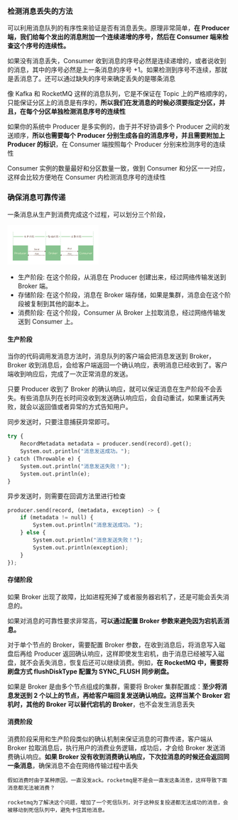 ### 检测消息丢失的方法 ###

可以利用消息队列的有序性来验证是否有消息丢失。原理非常简单，**在 Producer 端，我们给每个发出的消息附加一个连续递增的序号，然后在 Consumer 端来检查这个序号的连续性。**

如果没有消息丢失，Consumer 收到消息的序号必然是连续递增的，或者说收到的消息，其中的序号必然是上一条消息的序号 +1。如果检测到序号不连续，那就是丢消息了。还可以通过缺失的序号来确定丢失的是哪条消息

像 Kafka 和 RocketMQ 这样的消息队列，它是不保证在 Topic 上的严格顺序的，只能保证分区上的消息是有序的，**所以我们在发消息的时候必须要指定分区，并且，在每个分区单独检测消息序号的连续性**

如果你的系统中 Producer 是多实例的，由于并不好协调多个 Producer 之间的发送顺序，**所以也需要每个 Producer 分别生成各自的消息序号，并且需要附加上 Producer 的标识**，在 Consumer 端按照每个 Producer 分别来检测序号的连续性

Consumer 实例的数量最好和分区数量一致，做到 Consumer 和分区一一对应，这样会比较方便地在 Consumer 内检测消息序号的连续性

### 确保消息可靠传递 ###

一条消息从生产到消费完成这个过程，可以划分三个阶段，

<img src="../images/81a01f5218614efea2838b0808709205.jpg" alt="img" style="zoom:20%;" />

* 生产阶段: 在这个阶段，从消息在 Producer 创建出来，经过网络传输发送到 Broker 端。
* 存储阶段: 在这个阶段，消息在 Broker 端存储，如果是集群，消息会在这个阶段被复制到其他的副本上。
* 消费阶段: 在这个阶段，Consumer 从 Broker 上拉取消息，经过网络传输发送到 Consumer 上。

#### 生产阶段 ####

当你的代码调用发消息方法时，消息队列的客户端会把消息发送到 Broker，Broker 收到消息后，会给客户端返回一个确认响应，表明消息已经收到了。客户端收到响应后，完成了一次正常消息的发送。

只要 Producer 收到了 Broker 的确认响应，就可以保证消息在生产阶段不会丢失。有些消息队列在长时间没收到发送确认响应后，会自动重试，如果重试再失败，就会以返回值或者异常的方式告知用户。

同步发送时，只要注意捕获异常即可。

```python
try {
    RecordMetadata metadata = producer.send(record).get();
    System.out.println("消息发送成功。");
} catch (Throwable e) {
    System.out.println("消息发送失败！");
    System.out.println(e);
}
```

异步发送时，则需要在回调方法里进行检查

```python
producer.send(record, (metadata, exception) -> {
    if (metadata != null) {
        System.out.println("消息发送成功。");
    } else {
        System.out.println("消息发送失败！");
        System.out.println(exception);
    }
});
```

#### 存储阶段 ####

如果 Broker 出现了故障，比如进程死掉了或者服务器宕机了，还是可能会丢失消息的。

如果对消息的可靠性要求非常高，**可以通过配置 Broker 参数来避免因为宕机丢消息。**

对于单个节点的 Broker，需要配置 Broker 参数，在收到消息后，将消息写入磁盘后再给 Producer 返回确认响应，这样即使发生宕机，由于消息已经被写入磁盘，就不会丢失消息，恢复后还可以继续消费。例如，**在 RocketMQ 中，需要将刷盘方式 flushDiskType 配置为 SYNC_FLUSH 同步刷盘。**

如果是 Broker 是由多个节点组成的集群，需要将 Broker 集群配置成：**至少将消息发送到 2 个以上的节点，再给客户端回复发送确认响应。这样当某个 Broker 宕机时，其他的 Broker 可以替代宕机的 Broker**，也不会发生消息丢失

#### 消费阶段 ####

消费阶段采用和生产阶段类似的确认机制来保证消息的可靠传递，客户端从 Broker 拉取消息后，执行用户的消费业务逻辑，成功后，才会给 Broker 发送消费确认响应。**如果 Broker 没有收到消费确认响应，下次拉消息的时候还会返回同一条消息**，确保消息不会在网络传输过程中丢失

```
假如消费时由于某种原因，一直没发ack。rocketmq是不是会一直发这条消息，这样导致下面消息都无法被消费？

rocketmq为了解决这个问题，增加了一个死信队列，对于这种反复投递都无法成功的消息，会被移动到死信队列中，避免卡住其他消息。
```

